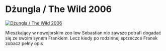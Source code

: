 Dżungla / The Wild 2006 
=============
[![Dżungla / The Wild 2006 ](http://vidos.pl/images/player.gif)](http://vidos.pl/dzungla-the-wild-2006)

 Mieszkający w nowojorskim zoo lew Sebastian nie zawsze potrafi dogadać się ze swoim synem Frankiem. Lecz kiedy po rodzinnej sprzeczce Franek zobacz pełny opis

